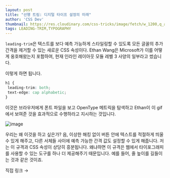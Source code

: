 ```yaml
---
layout: post
title: "선행 트림: 디지털 타이프 설정의 미래"
author: 'CSS Dev'
thumbnail: https://res.cloudinary.com/css-tricks/image/fetch/w_1200,q_auto,f_auto/https://css-tricks.com/wp-content/uploads/2020/08/1gXfB7QR3LpWwJEuA12drqw.gif
tags: LEADING-TRIM,TYPOGRAPHY
---
```



`leading-trim`은 텍스트를 보다 예측 가능하게 스타일링할 수 있도록 모든 글꼴의 추가 간격을 제거할 수 있는 새로운 CSS 속성이다. Ethan Wang은 Microsoft가 이를 어떻게 옹호해왔는지 포함하여, 현재 인라인 레이아웃 모듈 레벨 3 사양의 일부라고 썼습니다.

이렇게 하면 됩니다.

```css
h1 { 
 leading-trim: both;
 text-edge: cap alphabetic;
} 

```

이것은 브라우저에게 폰트 파일을 보고 OpenType 메트릭을 탐색하고 Ethan이 이 gif에서 보여준 것을 효과적으로 수행하라고 지시하는 것입니다.

![image](https://i0.wp.com/css-tricks.com/wp-content/uploads/2020/08/1gXfB7QR3LpWwJEuA12drqw.gif?resize=1024%2C364&ssl=1)

우리는 왜 이것을 하고 싶은가? 음, 이상한 해킹 없이 버튼 안에 텍스트를 적절하게 띄울 수 있게 해주고, 다른 서체들 사이에 예측 가능한 간격 값도 설정할 수 있게 해줍니다. 저는 이 규격과 CSS 속성이 상당히 흥분됩니다. 왜냐하면 이 규격은 웹에서 타이포그래피를 사용할 수 있는 도구를 하나 더 제공해주기 때문입니다. 예를 들어, 줄 높이를 길들이는 것과 같은 것이죠.

직접 링크 →